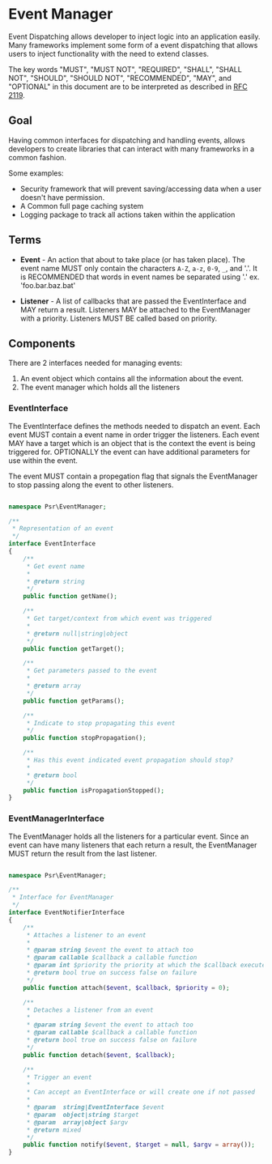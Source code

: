 Event Manager
=============

Event Dispatching allows developer to inject logic into an application easily.
Many frameworks implement some form of a event dispatching that allows users to
inject functionality with the need to extend classes.

The key words "MUST", "MUST NOT", "REQUIRED", "SHALL", "SHALL NOT", "SHOULD",
"SHOULD NOT", "RECOMMENDED", "MAY", and "OPTIONAL" in this document are to be
interpreted as described in [RFC 2119][].

[RFC 2119]: http://tools.ietf.org/html/rfc2119

## Goal

Having common interfaces for dispatching and handling events, allows developers
to create libraries that can interact with many frameworks in a common fashion.

Some examples:

* Security framework that will prevent saving/accessing data when a user
doesn't have permission.
* A Common full page caching system
* Logging package to track all actions taken within the application

## Terms

*   **Event** - An action that about to take place (or has taken place).  The
event name MUST only contain the characters `A-Z`, `a-z`, `0-9`, `_`, and '.'.
It is RECOMMENDED that words in event names be separated using '.'
ex. 'foo.bar.baz.bat'

*   **Listener** - A list of callbacks that are passed the EventInterface and
MAY return a result.  Listeners MAY be attached to the EventManager with a
priority.  Listeners MUST BE called based on priority.

## Components

There are 2 interfaces needed for managing events:

1. An event object which contains all the information about the event.
2. The event manager which holds all the listeners

### EventInterface

The EventInterface defines the methods needed to dispatch an event.  Each event
MUST contain a event name in order trigger the listeners. Each event MAY have a
target which is an object that is the context the event is being triggered for.
OPTIONALLY the event can have additional parameters for use within the event.

The event MUST contain a propegation flag that signals the EventManager to stop
passing along the event to other listeners.

~~~php

namespace Psr\EventManager;

/**
 * Representation of an event
 */
interface EventInterface
{
    /**
     * Get event name
     *
     * @return string
     */
    public function getName();

    /**
     * Get target/context from which event was triggered
     *
     * @return null|string|object
     */
    public function getTarget();

    /**
     * Get parameters passed to the event
     *
     * @return array
     */
    public function getParams();

    /**
     * Indicate to stop propagating this event
     */
    public function stopPropagation();

    /**
     * Has this event indicated event propagation should stop?
     *
     * @return bool
     */
    public function isPropagationStopped();
}
~~~

### EventManagerInterface

The EventManager holds all the listeners for a particular event.  Since an
event can have many listeners that each return a result, the EventManager
 MUST return the result from the last listener.

~~~php

namespace Psr\EventManager;

/**
 * Interface for EventManager
 */
interface EventNotifierInterface
{
    /**
     * Attaches a listener to an event
     *
     * @param string $event the event to attach too
     * @param callable $callback a callable function
     * @param int $priority the priority at which the $callback executed
     * @return bool true on success false on failure
     */
    public function attach($event, $callback, $priority = 0);

    /**
     * Detaches a listener from an event
     *
     * @param string $event the event to attach too
     * @param callable $callback a callable function
     * @return bool true on success false on failure
     */
    public function detach($event, $callback);

    /**
     * Trigger an event
     *
     * Can accept an EventInterface or will create one if not passed
     *
     * @param  string|EventInterface $event
     * @param  object|string $target
     * @param  array|object $argv
     * @return mixed
     */
    public function notify($event, $target = null, $argv = array());
}
~~~
